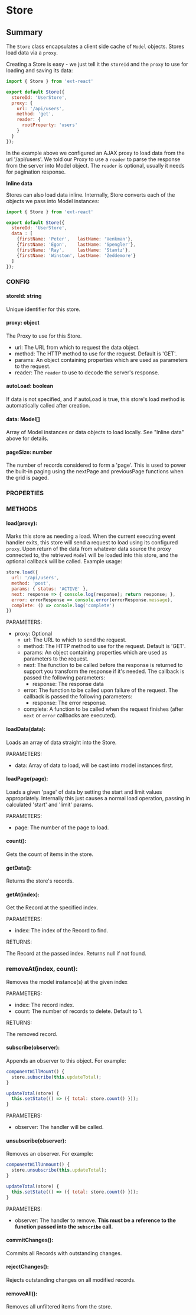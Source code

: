 # Store

## Summary

The `Store` class encapsulates a client side cache of `Model` objects. Stores load data via a `proxy`.

Creating a Store is easy - we just tell it the `storeId` and the `proxy` to use for loading and saving its data:

```js
import { Store } from 'ext-react'

export default Store({
  storeId: 'UserStore',
  proxy: {
    url: '/api/users',
    method: 'get',
    reader: {
      rootProperty: 'users'
    }
  }
});
```

In the example above we configured an AJAX proxy to load data from the url '/api/users'. We told our Proxy to use a `reader` to parse the response from the server into Model object. The `reader` is optional, usually it needs for pagination response.

**Inline data**

Stores can also load data inline. Internally, Store converts each of the objects we pass into Model instances:

```js
import { Store } from 'ext-react'

export default Store({
  storeId: 'UserStore',
  data : [
    {firstName: 'Peter',   lastName: 'Venkman'},
    {firstName: 'Egon',    lastName: 'Spengler'},
    {firstName: 'Ray',     lastName: 'Stantz'},
    {firstName: 'Winston', lastName: 'Zeddemore'}
  ]
});
```

### CONFIG

#### storeId: string

Unique identifier for this store.

#### proxy: object

The Proxy to use for this Store.

  * url: The URL from which to request the data object.
  * method: The HTTP method to use for the request. Default is 'GET'.
  * params: An object containing properties which are used as parameters to the request.
  * reader: The `reader` to use to decode the server's response.

#### autoLoad: boolean

If data is not specified, and if autoLoad is true, this store's load method is automatically called after creation.

#### data: Model[]

Array of Model instances or data objects to load locally. See "Inline data" above for details.

#### pageSize: number

The number of records considered to form a 'page'. This is used to power the built-in paging using the nextPage and previousPage functions when the grid is paged.

### PROPERTIES

### METHODS

#### load(proxy):

Marks this store as needing a load. When the current executing event handler exits, this store will send a request to load using its configured `proxy`.
Upon return of the data from whatever data source the proxy connected to, the retrieved `Model` will be loaded into this store, and the optional callback will be called. Example usage:

```js
store.load({
  url: '/api/users',
  method: 'post',
  params: { status: 'ACTIVE' },
  next: response => { console.log(response); return response; },
  error: errorResponse => console.error(errorResponse.message),
  complete: () => console.log('complete')
})
```

PARAMETERS:
  * proxy: Optional
    * url: The URL to which to send the request.
    * method: The HTTP method to use for the request. Default is 'GET'.
    * params: An object containing properties which are used as parameters to the request.
    * next: The function to be called before the response is returned to support you transform the response if it's needed. The callback is passed the following parameters:
      * response: The response data
    * error: The function to be called upon failure of the request. The callback is passed the following parameters:
      * response: The error response.
    * complete: A function to be called when the request finishes (after `next` or `error` callbacks are executed).

#### loadData(data):

Loads an array of data straight into the Store.

PARAMETERS:
  * data: Array of data to load, will be cast into model instances first.

#### loadPage(page):

Loads a given 'page' of data by setting the start and limit values appropriately. Internally this just causes a normal load operation, passing in calculated 'start' and 'limit' params.

PARAMETERS:
  * page: The number of the page to load.

#### count():

Gets the count of items in the store.

#### getData():

Returns the store's records.

#### getAt(index):

Get the Record at the specified index.

PARAMETERS:
  * index: The index of the Record to find.

RETURNS:

The Record at the passed index. Returns null if not found.

### removeAt(index, count):

Removes the model instance(s) at the given index

PARAMETERS:
  * index: The record index.
  * count: The number of records to delete. Default to 1.

RETURNS:

The removed record.

#### subscribe(observer):

Appends an observer to this object. For example:

```js
componentWillMount() {
  store.subscribe(this.updateTotal);
}

updateTotal(store) {
  this.setState(() => ({ total: store.count() }));
}
```

PARAMETERS:
  * observer: The handler will be called.

#### unsubscribe(observer):

Removes an observer. For example:

```js
componentWillUnmount() {
  store.unsubscribe(this.updateTotal);
}

updateTotal(store) {
  this.setState(() => ({ total: store.count() }));
}
```

PARAMETERS:
  * observer: The handler to remove. **This must be a reference to the function passed into the `subscribe` call.**

#### commitChanges():

Commits all Records with outstanding changes.

#### rejectChanges():

Rejects outstanding changes on all modified records.

#### removeAll():

Removes all unfiltered items from the store.